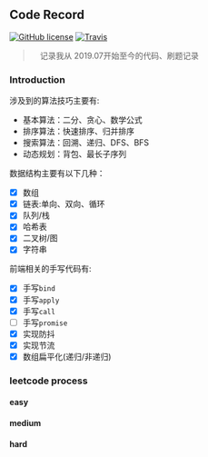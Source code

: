 ## Code Record

[![GitHub license](https://img.shields.io/badge/license-MIT-blue.svg)](https://github.com/fireairforce/leetCode-Record/blob/master/LICENSE)
[![Travis](https://img.shields.io/badge/language-JavaScript-yellow.svg)]()

>　记录我从 2019.07开始至今的代码、刷题记录

### Introduction

涉及到的算法技巧主要有:

- 基本算法：二分、贪心、数学公式
- 排序算法：快速排序、归并排序
- 搜索算法：回溯、递归、DFS、BFS
- 动态规划：背包、最长子序列

数据结构主要有以下几种：

- [x] 数组
- [x] 链表:单向、双向、循环
- [x] 队列/栈
- [x] 哈希表
- [x] 二叉树/图
- [x] 字符串

前端相关的手写代码有:
- [x] 手写`bind`
- [x] 手写`apply`
- [x] 手写`call`
- [ ] 手写`promise` 
- [x] 实现防抖
- [x] 实现节流
- [x] 数组扁平化(递归/非递归)

### leetcode process

#### easy

#### medium

#### hard